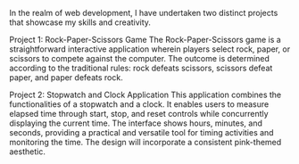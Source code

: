 In the realm of web development, I have undertaken two distinct projects that showcase my skills and creativity.

Project 1: Rock-Paper-Scissors Game
The Rock-Paper-Scissors game is a straightforward interactive application wherein players select rock, paper, or scissors to compete against the computer. The outcome is determined according to the traditional rules: rock defeats scissors, scissors defeat paper, and paper defeats rock.

Project 2: Stopwatch and Clock Application
This application combines the functionalities of a stopwatch and a clock. It enables users to measure elapsed time through start, stop, and reset controls while concurrently displaying the current time. The interface shows hours, minutes, and seconds, providing a practical and versatile tool for timing activities and monitoring the time. The design will incorporate a consistent pink-themed aesthetic.
